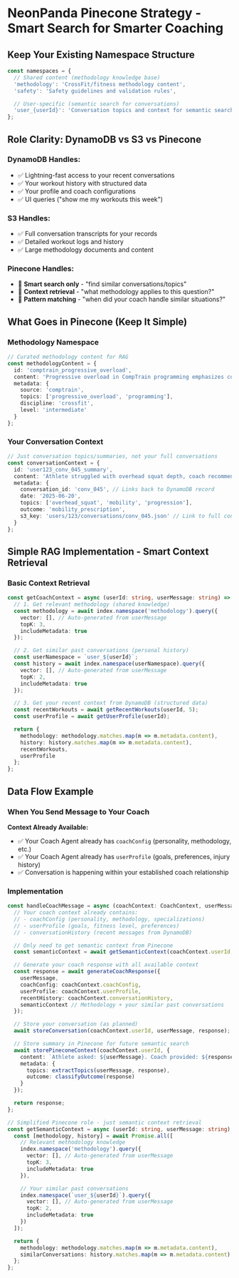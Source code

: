 # NeonPanda Pinecone Strategy - Smart Search for Smarter Coaching

## Keep Your Existing Namespace Structure
```typescript
const namespaces = {
  // Shared content (methodology knowledge base)
  'methodology': 'CrossFit/fitness methodology content',
  'safety': 'Safety guidelines and validation rules',

  // User-specific (semantic search for conversations)
  'user_{userId}': 'Conversation topics and context for semantic search'
};
```

## Role Clarity: DynamoDB vs S3 vs Pinecone

### DynamoDB Handles:
- ✅ Lightning-fast access to your recent conversations
- ✅ Your workout history with structured data
- ✅ Your profile and coach configurations
- ✅ UI queries ("show me my workouts this week")

### S3 Handles:
- ✅ Full conversation transcripts for your records
- ✅ Detailed workout logs and history
- ✅ Large methodology documents and content

### Pinecone Handles:
- 🎯 **Smart search only** - "find similar conversations/topics"
- 🎯 **Context retrieval** - "what methodology applies to this question?"
- 🎯 **Pattern matching** - "when did your coach handle similar situations?"

## What Goes in Pinecone (Keep It Simple)

### Methodology Namespace
```typescript
// Curated methodology content for RAG
const methodologyContent = {
  id: 'comptrain_progressive_overload',
  content: 'Progressive overload in CompTrain programming emphasizes consistent weekly increases rather than daily max efforts...',
  metadata: {
    source: 'comptrain',
    topics: ['progressive_overload', 'programming'],
    discipline: 'crossfit',
    level: 'intermediate'
  }
};
```

### Your Conversation Context
```typescript
// Just conversation topics/summaries, not your full conversations
const conversationContext = {
  id: 'user123_conv_045_summary',
  content: 'Athlete struggled with overhead squat depth, coach recommended ankle mobility work and goblet squat progression',
  metadata: {
    conversation_id: 'conv_045', // Links back to DynamoDB record
    date: '2025-06-20',
    topics: ['overhead_squat', 'mobility', 'progression'],
    outcome: 'mobility_prescription',
    s3_key: 'users/123/conversations/conv_045.json' // Link to full conversation
  }
};
```

## Simple RAG Implementation - Smart Context Retrieval

### Basic Context Retrieval
```typescript
const getCoachContext = async (userId: string, userMessage: string) => {
  // 1. Get relevant methodology (shared knowledge)
  const methodology = await index.namespace('methodology').query({
    vector: [], // Auto-generated from userMessage
    topK: 3,
    includeMetadata: true
  });

  // 2. Get similar past conversations (personal history)
  const userNamespace = `user_${userId}`;
  const history = await index.namespace(userNamespace).query({
    vector: [], // Auto-generated from userMessage
    topK: 2,
    includeMetadata: true
  });

  // 3. Get your recent context from DynamoDB (structured data)
  const recentWorkouts = await getRecentWorkouts(userId, 5);
  const userProfile = await getUserProfile(userId);

  return {
    methodology: methodology.matches.map(m => m.metadata.content),
    history: history.matches.map(m => m.metadata.content),
    recentWorkouts,
    userProfile
  };
};
```

## Data Flow Example

### When You Send Message to Your Coach

**Context Already Available:**
- ✅ Your Coach Agent already has `coachConfig` (personality, methodology, etc.)
- ✅ Your Coach Agent already has `userProfile` (goals, preferences, injury history)
- ✅ Conversation is happening within your established coach relationship

### Implementation
```typescript
const handleCoachMessage = async (coachContext: CoachContext, userMessage: string) => {
  // Your coach context already contains:
  // - coachConfig (personality, methodology, specializations)
  // - userProfile (goals, fitness level, preferences)
  // - conversationHistory (recent messages from DynamoDB)

  // Only need to get semantic context from Pinecone
  const semanticContext = await getSemanticContext(coachContext.userId, userMessage);

  // Generate your coach response with all available context
  const response = await generateCoachResponse({
    userMessage,
    coachConfig: coachContext.coachConfig,
    userProfile: coachContext.userProfile,
    recentHistory: coachContext.conversationHistory,
    semanticContext // Methodology + your similar past conversations
  });

  // Store your conversation (as planned)
  await storeConversation(coachContext.userId, userMessage, response);

  // Store summary in Pinecone for future semantic search
  await storePineconeContext(coachContext.userId, {
    content: `Athlete asked: ${userMessage}. Coach provided: ${response.slice(0, 200)}...`,
    metadata: {
      topics: extractTopics(userMessage, response),
      outcome: classifyOutcome(response)
    }
  });

  return response;
};

// Simplified Pinecone role - just semantic context retrieval
const getSemanticContext = async (userId: string, userMessage: string) => {
  const [methodology, history] = await Promise.all([
    // Relevant methodology knowledge
    index.namespace('methodology').query({
      vector: [], // Auto-generated from userMessage
      topK: 3,
      includeMetadata: true
    }),

    // Your similar past conversations
    index.namespace(`user_${userId}`).query({
      vector: [], // Auto-generated from userMessage
      topK: 2,
      includeMetadata: true
    })
  ]);

  return {
    methodology: methodology.matches.map(m => m.metadata.content),
    similarConversations: history.matches.map(m => m.metadata.content)
  };
};
```
